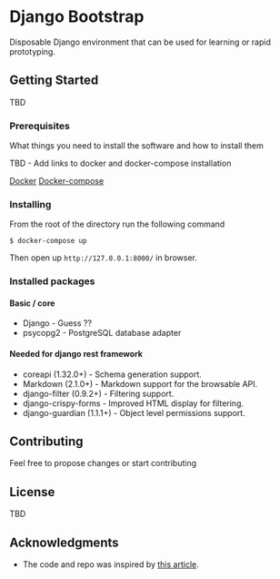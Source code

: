 # Django Bootstrap

Disposable Django environment that can be used for learning or rapid prototyping. 


## Getting Started

TBD

### Prerequisites

What things you need to install the software and how to install them

TBD - Add links to docker and docker-compose installation

[Docker](https://docs.docker.com/engine/installation/)
[Docker-compose](https://docs.docker.com/compose/install/)

### Installing

From the root of the directory run the following command
```
$ docker-compose up
```
Then open up ```http://127.0.0.1:8000/``` in browser.

### Installed packages

#### Basic / core
- Django - Guess ??
- psycopg2 - PostgreSQL database adapter

#### Needed for django rest framework
- coreapi (1.32.0+) - Schema generation support.
- Markdown (2.1.0+) - Markdown support for the browsable API.
- django-filter (0.9.2+) - Filtering support.
- django-crispy-forms - Improved HTML display for filtering.
- django-guardian (1.1.1+) - Object level permissions support.


## Contributing
Feel free to propose changes or start contributing

## License

TBD


## Acknowledgments

* The code and repo was inspired by [this article](https://docs.docker.com/compose/django/).

